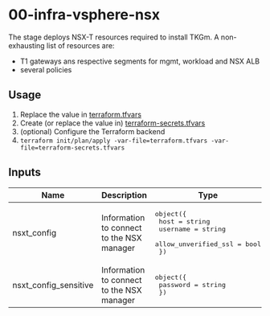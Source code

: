 # 00-infra-vsphere-nsx

The stage deploys NSX-T resources required to install TKGm. A non-exhausting list of resources are:
* T1 gateways ans respective segments for mgmt, workload and NSX ALB
*  several policies

## Usage

1. Replace the value in [terraform.tfvars](./terraform.tfvars)
1. Create (or replace the value in) [terraform-secrets.tfvars](terraform-secrets.tfvars)
1. (optional) Configure the Terraform backend
1. `terraform init/plan/apply -var-file=terraform.tfvars -var-file=terraform-secrets.tfvars`

<!-- BEGIN_TF_DOCS -->
<!-- This section will be overridden by terraform-docs. Do not change it.-->
## Inputs

| Name | Description | Type | Default | Required |
|------|-------------|------|---------|:--------:|
| nsxt\_config | Information to connect to the NSX manager | <pre>object({<br>    host                 = string<br>    username             = string<br>    allow_unverified_ssl = bool<br>  })</pre> | n/a | yes |
| nsxt\_config\_sensitive | Information to connect to the NSX manager | <pre>object({<br>    password = string<br>  })</pre> | n/a | yes |
<!-- END_TF_DOCS -->